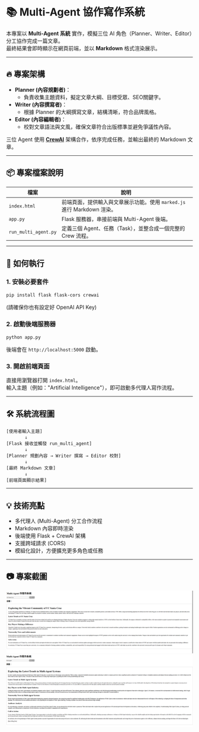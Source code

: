 # 📚 Multi-Agent 協作寫作系統

本專案以 **Multi-Agent 系統** 實作，模擬三位 AI 角色（Planner、Writer、Editor）分工協作完成一篇文章。  
最終結果會即時顯示在網頁前端，並以 **Markdown** 格式渲染展示。

---

## 🔥 專案架構

- **Planner (內容規劃者)**：  
  - 負責收集主題資料，擬定文章大綱、目標受眾、SEO關鍵字。
- **Writer (內容撰寫者)**：  
  - 根據 Planner 的大綱撰寫文章，結構清晰，符合品牌風格。
- **Editor (內容編輯者)**：  
  - 校對文章語法與文風，確保文章符合出版標準並避免爭議性內容。

三位 Agent 使用 [**CrewAI**](https://docs.crewai.com/) 架構合作，依序完成任務，並輸出最終的 Markdown 文章。

---

## 📦 專案檔案說明

| 檔案             | 說明                          |
|------------------|-------------------------------|
| `index.html`     | 前端頁面，提供輸入與文章展示功能。使用 `marked.js` 進行 Markdown 渲染。 |
| `app.py`         | Flask 服務器，串接前端與 Multi-Agent 後端。 |
| `run_multi_agent.py` | 定義三個 Agent、任務（Task），並整合成一個完整的 Crew 流程。 |

---

## 🚀 如何執行

### 1. 安裝必要套件

```bash
pip install flask flask-cors crewai
```

(請確保你也有設定好 OpenAI API Key)

### 2. 啟動後端服務器

```bash
python app.py
```

後端會在 `http://localhost:5000` 啟動。

### 3. 開啟前端頁面

直接用瀏覽器打開 `index.html`。  
輸入主題（例如："Artificial Intelligence"），即可啟動多代理人寫作流程。

---

## 🛠 系統流程圖

```
[使用者輸入主題] 
       ↓
[Flask 接收並觸發 run_multi_agent]
       ↓
[Planner 規劃內容 → Writer 撰寫 → Editor 校對]
       ↓
[最終 Markdown 文章]
       ↓
[前端頁面顯示結果]
```

---

## 💡 技術亮點

- 多代理人 (Multi-Agent) 分工合作流程
- Markdown 內容即時渲染
- 後端使用 Flask + CrewAI 架構
- 支援跨域請求 (CORS)
- 模組化設計，方便擴充更多角色或任務


---

## 📷 專案截圖

![使用畫面截圖](screenshot.png)
![使用畫面截圖_2](Screenshot_Multi-Agent.png)



